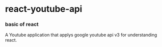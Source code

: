 # react-youtube-api

### basic of react

A Youtube application that applys google youtube api v3 for understanding react.
